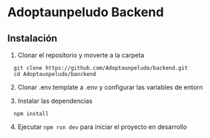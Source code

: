 # Adoptaunpeludo Backend

## Instalación

1. Clonar el repositorio y moverte a la carpeta

```
  git clone https://github.com/Adoptaunpeludo/backend.git
  cd Adoptaunpeludo/banckend
```

2. Clonar .env.template a .env y configurar las variables de entorn

3. Instalar las dependencias

```
  npm install
```

4. Ejecutar `npm run dev` para iniciar el proyecto en desarrollo
